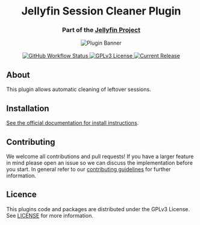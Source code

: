 <h1 align="center">Jellyfin Session Cleaner Plugin</h1>
<h3 align="center">Part of the <a href="https://jellyfin.org">Jellyfin Project</a></h3>

<p align="center">
<img alt="Plugin Banner" src="https://raw.githubusercontent.com/jellyfin/jellyfin-ux/master/plugins/SVG/jellyfin-plugin-sessioncleaner.svg?sanitize=true"/>
<br/>
<br/>
<a href="https://github.com/jellyfin/jellyfin-plugin-sessioncleaner/actions?query=workflow%3A%22Test+Build+Plugin%22">
<img alt="GitHub Workflow Status" src="https://img.shields.io/github/workflow/status/jellyfin/jellyfin-plugin-sessioncleaner/Test%20Build%20Plugin.svg">
</a>
<a href="https://github.com/jellyfin/jellyfin-plugin-sessioncleaner">
<img alt="GPLv3 License" src="https://img.shields.io/github/license/jellyfin/jellyfin-plugin-sessioncleaner.svg"/>
</a>
<a href="https://github.com/jellyfin/jellyfin-plugin-sessioncleaner/releases">
<img alt="Current Release" src="https://img.shields.io/github/release/jellyfin/jellyfin-plugin-sessioncleaner.svg"/>
</a>
</p>

## About

This plugin allows automatic cleaning of leftover sessions.

## Installation

[See the official documentation for install instructions](https://jellyfin.org/docs/general/server/plugins/index.html#installing).

## Contributing

We welcome all contributions and pull requests! If you have a larger feature in mind please open an issue so we can discuss the implementation before you start.
In general refer to our [contributing guidelines](https://github.com/jellyfin/.github/blob/master/CONTRIBUTING.md) for further information.

## Licence

This plugins code and packages are distributed under the GPLv3 License. See [LICENSE](./LICENSE) for more information.
